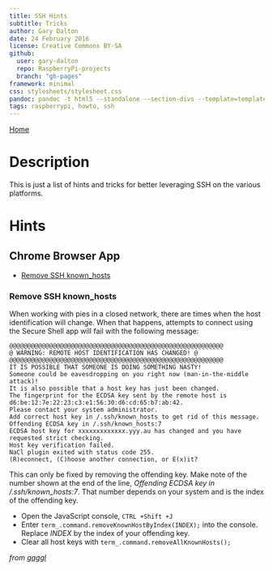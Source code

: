```yaml
---
title: SSH Hints
subtitle: Tricks
author: Gary Dalton
date: 24 February 2016
license: Creative Commons BY-SA
github:
  user: gary-dalton
  repo: RaspberryPi-projects
  branch: "gh-pages"
framework: minimal
css: stylesheets/stylesheet.css
pandoc: pandoc -t html5 --standalone --section-divs --template=template_github.html ssh_hints.md -o ssh_hints.html
tags: raspberrypi, howto, ssh
---
```

[Home](index.html)

# Description

This is just a list of hints and tricks for better leveraging SSH on the various platforms.

# Hints

## <a name="Chrome"></a>Chrome Browser App

+ [Remove SSH known_hosts](#Chrome_01)


### <a name="Chrome_01"></a>Remove SSH known_hosts

When working with pies in a closed network, there are times when the host identification will change. When that happens, attempts to connect using the Secure Shell app will fail with the following message:

    @@@@@@@@@@@@@@@@@@@@@@@@@@@@@@@@@@@@@@@@@@@@@@@@@@@@@@@@@@@
    @ WARNING: REMOTE HOST IDENTIFICATION HAS CHANGED! @
    @@@@@@@@@@@@@@@@@@@@@@@@@@@@@@@@@@@@@@@@@@@@@@@@@@@@@@@@@@@
    IT IS POSSIBLE THAT SOMEONE IS DOING SOMETHING NASTY!
    Someone could be eavesdropping on you right now (man-in-the-middle attack)!
    It is also possible that a host key has just been changed.
    The fingerprint for the ECDSA key sent by the remote host is
    d6:be:12:7e:22:23:c3:e1:56:30:d6:cd:65:b7:ab:42.
    Please contact your system administrator.
    Add correct host key in /.ssh/known_hosts to get rid of this message.
    Offending ECDSA key in /.ssh/known_hosts:7
    ECDSA host key for xxxxxxxxxxxxx.yyy.au has changed and you have requested strict checking.
    Host key verification failed.
    NaCl plugin exited with status code 255.
    (R)econnect, (C)hoose another connection, or E(x)it?

This can only be fixed by removing the offending key. Make note of the number shown at the end of the line, _Offending ECDSA key in /.ssh/known_hosts:7_. That number depends on your system and is the index of the offending key.

+ Open the JavaScript console, `CTRL +Shift +J`
+ Enter `term_.command.removeKnownHostByIndex(INDEX);` into the console. Replace _INDEX_ by the index of your offending key.
+ Clear all host keys with `term_.command.removeAllKnownHosts();`

_from [gaggl](https://www.gaggl.com/2015/07/chromeos-removing-ssh-known_hosts-from-chromebook/)_
